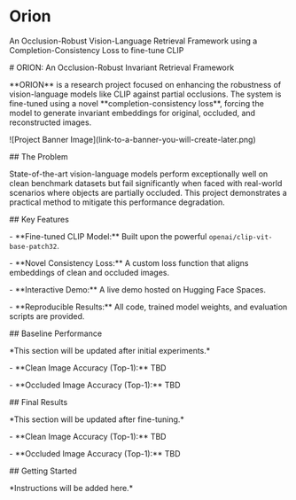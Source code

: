 # Orion

An Occlusion-Robust Vision-Language Retrieval Framework using a Completion-Consistency Loss to fine-tune CLIP



\# ORION: An Occlusion-Robust Invariant Retrieval Framework



\*\*ORION\*\* is a research project focused on enhancing the robustness of vision-language models like CLIP against partial occlusions. The system is fine-tuned using a novel \*\*completion-consistency loss\*\*, forcing the model to generate invariant embeddings for original, occluded, and reconstructed images.



!\[Project Banner Image](link-to-a-banner-you-will-create-later.png) <!-- You will add a banner later -->



\## The Problem



State-of-the-art vision-language models perform exceptionally well on clean benchmark datasets but fail significantly when faced with real-world scenarios where objects are partially occluded. This project demonstrates a practical method to mitigate this performance degradation.



\## Key Features

\- \*\*Fine-tuned CLIP Model:\*\* Built upon the powerful `openai/clip-vit-base-patch32`.

\- \*\*Novel Consistency Loss:\*\* A custom loss function that aligns embeddings of clean and occluded images.

\- \*\*Interactive Demo:\*\* A live demo hosted on Hugging Face Spaces.

\- \*\*Reproducible Results:\*\* All code, trained model weights, and evaluation scripts are provided.



\## Baseline Performance

\*This section will be updated after initial experiments.\*

\- \*\*Clean Image Accuracy (Top-1):\*\* TBD

\- \*\*Occluded Image Accuracy (Top-1):\*\* TBD



\## Final Results

\*This section will be updated after fine-tuning.\*

\- \*\*Clean Image Accuracy (Top-1):\*\* TBD

\- \*\*Occluded Image Accuracy (Top-1):\*\* TBD



\## Getting Started

\*Instructions will be added here.\*

